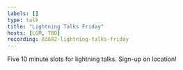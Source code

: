 ```yaml
---
labels: []
type: talk
title: "Lightning Talks Friday"
hosts: [LGM, TBD]
recording: 83682-lightning-talks-friday
---
```


Five 10 minute slots for lightning talks. Sign-up on location!
